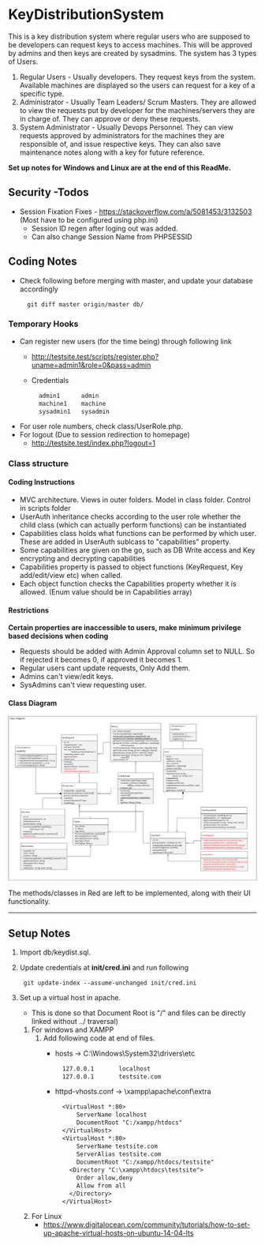 # KeyDistributionSystem

This is a key distribution system where regular users who are supposed to be developers can request keys to access machines. This will be approved by admins and then keys are created by sysadmins. 
The system has 3 types of Users. 
1.	Regular Users - Usually developers. They request keys from the system. Available machines are displayed so the users can request for a key of a specific type. 
2.	Administrator - Usually Team Leaders/ Scrum Masters. They are allowed to view the requests put by developer for the machines/servers they are in charge of.  They can approve or deny these requests.
3.	System Administrator - Usually Devops Personnel. They can view requests approved by administrators for the machines they are responsible of, and issue respective keys. They can also save maintenance notes along with a key for future reference. 


**Set up notes for Windows and Linux are at the end of this ReadMe.**

## Security -Todos

* Session Fixation Fixes - https://stackoverflow.com/a/5081453/3132503 (Most have to be configured using php.ini)
    * Session ID regen after loging out was added. 
    * Can also change Session Name from PHPSESSID

## Coding Notes

* Check following before merging with master, and update your database accordingly

        git diff master origin/master db/ 

### Temporary Hooks

* Can register new users (for the time being) through following link
    * http://testsite.test/scripts/register.php?uname=admin1&role=0&pass=admin
    * Credentials

            admin1      admin
            machine1    machine
            sysadmin1   sysadmin

* For user role numbers, check class/UserRole.php.
* For logout (Due to session redirection to homepage)
    * http://testsite.test/index.php?logout=1

### Class structure

#### Coding Instructions
* MVC architecture. Views in outer folders. Model in class folder. Control in scripts folder
* UserAuth inheritance checks according to the user role whether the child class (which can actually perform functions) can be instantiated
* Capabilities class holds what functions can be performed by which user. These are added in UserAuth sublcass to "capabilities" property. 
* Some capabilities are given on the go, such as DB Write access and Key encrypting and decrypting capabilities
* Capabilities property is passed to object functions (KeyRequest, Key add/edit/view etc) when called.
* Each object function checks the Capabilities property whether it is allowed. (Enum value should be in Capabilities array)


#### Restrictions
**Certain properties are inaccessible to users, make minimum privilege based decisions when coding**

* Requests should be added with Admin Approval column set to NULL. So if rejected it becomes 0, if approved it becomes 1. 
* Regular users cant update requests, Only Add them.
* Admins can't view/edit keys.
* SysAdmins can't view requesting user.  

#### Class Diagram

![ClassDiagram](https://raw.githubusercontent.com/jkehelwala/KeyDistributionSystem/master/db/ClassDiagram.png)

The methods/classes in Red are left to be implemented, along with their UI functionality.

<hr>

## Setup Notes

1. Import db/keydist.sql.
1. Update credentials at **init/cred.ini** and run following

        git update-index --assume-unchanged init/cred.ini

2. Set up a virtual host in apache. 
    - This is done so that Document Root is "/" and files can be directly linked without ../ traversal)
    
    1. For windows and XAMPP
        1. Add following code at end of files.
            * hosts -> C:\Windows\System32\drivers\etc
        
                    127.0.0.1       localhost
                    127.0.0.1       testsite.com

            * httpd-vhosts.conf -> <Location>\xampp\apache\conf\extra
            
                    <VirtualHost *:80>
                        ServerName localhost
                        DocumentRoot "C:/xampp/htdocs"
                    </VirtualHost>
                    <VirtualHost *:80>
                        ServerName testsite.com
                        ServerAlias testsite.com
                        DocumentRoot "C:/xampp/htdocs/testsite"
                      <Directory "C:\xampp\htdocs\testsite">
                        Order allow,deny
                        Allow from all
                      </Directory>
                    </VirtualHost>
	
	1. For Linux
	    * https://www.digitalocean.com/community/tutorials/how-to-set-up-apache-virtual-hosts-on-ubuntu-14-04-lts

